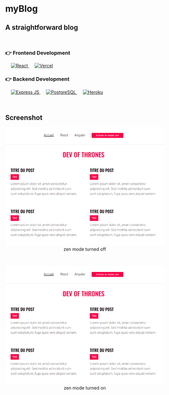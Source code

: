 # myBlog

## A straightforward blog

</br>

### 👉 Frontend Development

<p align="left"> 
   &emsp;
  <a href="https://reactjs.org/" target="_blank"> 
    <img alt="React" src="https://img.shields.io/badge/React-20232A?style=for-the-badge&logo=react&logoColor=61DAFB"/>
  </a>
  &emsp;
    <a href="https://vercel.com/"><img alt="Vercel" src ="https://img.shields.io/badge/Vercel-ffffff?style=for-the-badge&logo=vercel&logoColor=black"></a>
</p>

### 👉 Backend Development
<p align="left"> 
  &emsp; 
  <a href="https://expressjs.com/" target="_blank"> 
   <img alt="Express JS" src="https://img.shields.io/badge/Express.js-404D59?style=for-the-badge">
  </a>   
  &emsp;
  <a href="https://www.postgresql.org/" target="_blank">
    <img alt="PostgreSQL" src="https://img.shields.io/badge/PostgreSQL-316192?style=for-the-badge&logo=postgresql&logoColor=white">
  </a> 
  &emsp;
  <a href="https://www.heroku.com/" target="_blank">
    <img alt="Heroku" src="https://img.shields.io/badge/Heroku-430098?style=for-the-badge&logo=heroku&logoColor=white">
  </a> 
</p>

</br>

## Screenshot
<p align="center"> 
<img alt src="./docs/screenshot/off.png"><br>
zen mode turned off
</p> 
</br>
<p align="center"> 
<img alt src="./docs/screenshot/off.png"><br>
zen mode turned on
</p> 